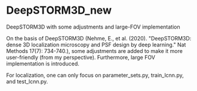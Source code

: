# DeepSTORM3D_new
DeepSTORM3D with some adjustments and large-FOV implementation

On the basis of DeepSTORM3D (Nehme, E., et al. (2020). "DeepSTORM3D: dense 3D localization microscopy and PSF design by deep learning." Nat Methods 17(7): 734-740.), some adjustments are added 
to make it more user-friendly (from my perspective). Furthermore, large FOV implementation is introduced.

For localization, one can only focus on parameter_sets.py, train_lcnn.py, and test_lcnn.py.
